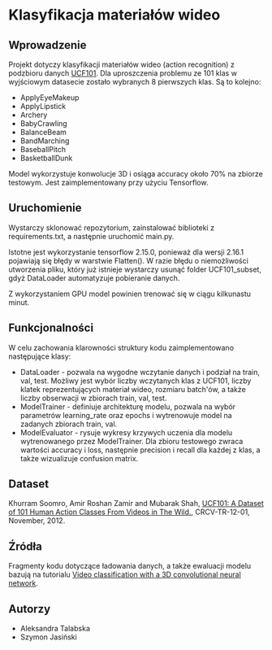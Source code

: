# Klasyfikacja materiałów wideo

## Wprowadzenie
Projekt dotyczy klasyfikacji materiałów wideo (action recognition) z podzbioru danych [UCF101](https://www.crcv.ucf.edu/data/UCF101.php). Dla uproszczenia problemu ze 101 klas w wyjściowym datasecie zostało wybranych 8 pierwszych klas. Są to kolejno:
- ApplyEyeMakeup
- ApplyLipstick
- Archery
- BabyCrawling
- BalanceBeam
- BandMarching
- BaseballPitch
- BasketballDunk

Model wykorzystuje konwolucje 3D i osiąga accuracy około 70% na zbiorze testowym. Jest zaimplementowany przy użyciu Tensorflow.

## Uruchomienie
Wystarczy sklonować repozytorium, zainstalować biblioteki z requirements.txt, a następnie uruchomić main.py. 

Istotne jest wykorzystanie tensorflow 2.15.0, ponieważ dla wersji 2.16.1 pojawiają się błędy w warstwie Flatten(). W razie błędu o niemożliwości utworzenia pliku, który już istnieje wystarczy usunąć folder UCF101_subset, gdyż DataLoader automatyzuje pobieranie danych.

Z wykorzystaniem GPU model powinien trenować się w ciągu kilkunastu minut.

## Funkcjonalności
W celu zachowania klarowności struktury kodu zaimplementowano następujące klasy:

- DataLoader - pozwala na wygodne wczytanie danych i podział na train, val, test. Możliwy jest wybór liczby wczytanych klas z UCF101, liczby klatek reprezentujących materiał wideo, rozmiaru batch'ów, a także liczby obserwacji w zbiorach train, val, test.
- ModelTrainer - definiuje architekturę modelu, pozwala na wybór parametrów learning_rate oraz epochs i wytrenowuje model na zadanych zbiorach train, val.
- ModelEvaluator - rysuje wykresy krzywych uczenia dla modelu wytrenowanego przez ModelTrainer. Dla zbioru testowego zwraca wartości accuracy i loss, następnie precision i recall dla każdej z klas, a także wizualizuje confusion matrix.

## Dataset
Khurram Soomro, Amir Roshan Zamir and Mubarak Shah, [UCF101: A Dataset of 101 Human Action Classes From Videos in The Wild.](https://www.crcv.ucf.edu/papers/UCF101_CRCV-TR-12-01.pdf), CRCV-TR-12-01, November, 2012.

## Źródła
Fragmenty kodu dotyczące ładowania danych, a także ewaluacji modelu bazują na tutorialu [Video classification with a 3D convolutional neural network](https://www.tensorflow.org/tutorials/video/video_classification). 

## Autorzy
- Aleksandra Talabska
- Szymon Jasiński
